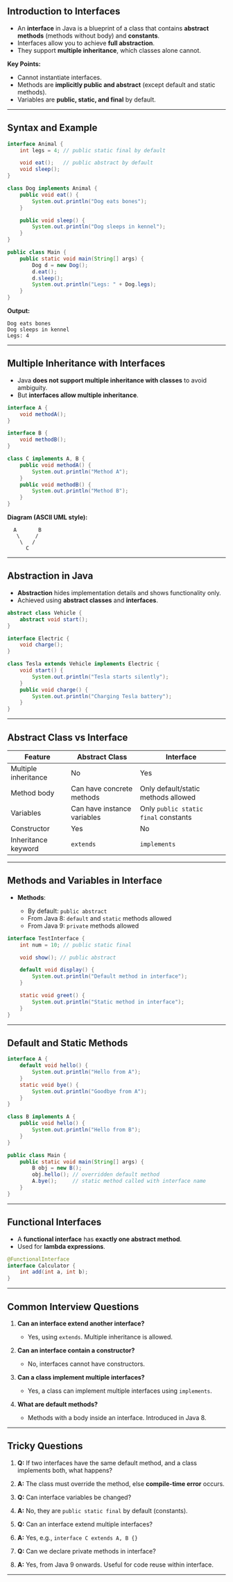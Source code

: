 

## Introduction to Interfaces
- An **interface** in Java is a blueprint of a class that contains **abstract methods** (methods without body) and **constants**.
- Interfaces allow you to achieve **full abstraction**.
- They support **multiple inheritance**, which classes alone cannot.

**Key Points:**
- Cannot instantiate interfaces.
- Methods are **implicitly public and abstract** (except default and static methods).
- Variables are **public, static, and final** by default.

---

## Syntax and Example

```java
interface Animal {
    int legs = 4; // public static final by default

    void eat();   // public abstract by default
    void sleep();
}

class Dog implements Animal {
    public void eat() {
        System.out.println("Dog eats bones");
    }

    public void sleep() {
        System.out.println("Dog sleeps in kennel");
    }
}

public class Main {
    public static void main(String[] args) {
        Dog d = new Dog();
        d.eat();
        d.sleep();
        System.out.println("Legs: " + Dog.legs);
    }
}
````

**Output:**

```
Dog eats bones
Dog sleeps in kennel
Legs: 4
```

---

## Multiple Inheritance with Interfaces

* Java **does not support multiple inheritance with classes** to avoid ambiguity.
* But **interfaces allow multiple inheritance**.

```java
interface A {
    void methodA();
}

interface B {
    void methodB();
}

class C implements A, B {
    public void methodA() {
        System.out.println("Method A");
    }
    public void methodB() {
        System.out.println("Method B");
    }
}
```

**Diagram (ASCII UML style):**

```
  A       B
   \     /
    \   /
      C
```

---

## Abstraction in Java

* **Abstraction** hides implementation details and shows functionality only.
* Achieved using **abstract classes** and **interfaces**.

```java
abstract class Vehicle {
    abstract void start();
}

interface Electric {
    void charge();
}

class Tesla extends Vehicle implements Electric {
    void start() {
        System.out.println("Tesla starts silently");
    }
    public void charge() {
        System.out.println("Charging Tesla battery");
    }
}
```

---

## Abstract Class vs Interface

| Feature              | Abstract Class              | Interface                            |
| -------------------- | --------------------------- | ------------------------------------ |
| Multiple inheritance | No                          | Yes                                  |
| Method body          | Can have concrete methods   | Only default/static methods allowed  |
| Variables            | Can have instance variables | Only `public static final` constants |
| Constructor          | Yes                         | No                                   |
| Inheritance keyword  | `extends`                   | `implements`                         |

---

## Methods and Variables in Interface

* **Methods**:

  * By default: `public abstract`
  * From Java 8: `default` and `static` methods allowed
  * From Java 9: `private` methods allowed

```java
interface TestInterface {
    int num = 10; // public static final

    void show(); // public abstract

    default void display() {
        System.out.println("Default method in interface");
    }

    static void greet() {
        System.out.println("Static method in interface");
    }
}
```

---

## Default and Static Methods

```java
interface A {
    default void hello() {
        System.out.println("Hello from A");
    }
    static void bye() {
        System.out.println("Goodbye from A");
    }
}

class B implements A {
    public void hello() {
        System.out.println("Hello from B");
    }
}

public class Main {
    public static void main(String[] args) {
        B obj = new B();
        obj.hello(); // overridden default method
        A.bye();     // static method called with interface name
    }
}
```

---

## Functional Interfaces

* A **functional interface** has **exactly one abstract method**.
* Used for **lambda expressions**.

```java
@FunctionalInterface
interface Calculator {
    int add(int a, int b);
}
```

---

## Common Interview Questions

1. **Can an interface extend another interface?**

   * Yes, using `extends`. Multiple inheritance is allowed.

2. **Can an interface contain a constructor?**

   * No, interfaces cannot have constructors.

3. **Can a class implement multiple interfaces?**

   * Yes, a class can implement multiple interfaces using `implements`.

4. **What are default methods?**

   * Methods with a body inside an interface. Introduced in Java 8.

---

## Tricky Questions

1. **Q:** If two interfaces have the same default method, and a class implements both, what happens?
2. 
   **A:** The class must override the method, else **compile-time error** occurs.

3. **Q:** Can interface variables be changed?
4. 
   **A:** No, they are `public static final` by default (constants).

5. **Q:** Can an interface extend multiple interfaces?
6. 
   **A:** Yes, e.g., `interface C extends A, B {}`

7. **Q:** Can we declare private methods in interface?
8. 
   **A:** Yes, from Java 9 onwards. Useful for code reuse within interface.

---

```

